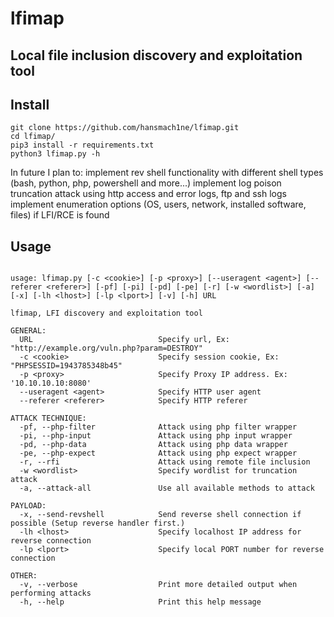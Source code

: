 # lfimap
## Local file inclusion discovery and exploitation tool


## Install

```
git clone https://github.com/hansmach1ne/lfimap.git
cd lfimap/
pip3 install -r requirements.txt
python3 lfimap.py -h

```

In future I plan to: implement rev shell functionality with different shell types (bash, python, php, powershell and more...)
					 implement log poison truncation attack using http access and error logs, ftp and ssh logs
					 implement enumeration options (OS, users, network, installed software, files) if LFI/RCE is found


## Usage

```

usage: lfimap.py [-c <cookie>] [-p <proxy>] [--useragent <agent>] [--referer <referer>] [-pf] [-pi] [-pd] [-pe] [-r] [-w <wordlist>] [-a] [-x] [-lh <lhost>] [-lp <lport>] [-v] [-h] URL

lfimap, LFI discovery and exploitation tool

GENERAL:
  URL                            Specify url, Ex: "http://example.org/vuln.php?param=DESTROY" 
  -c <cookie>                    Specify session cookie, Ex: "PHPSESSID=1943785348b45"
  -p <proxy>                     Specify Proxy IP address. Ex: '10.10.10.10:8080'
  --useragent <agent>            Specify HTTP user agent
  --referer <referer>            Specify HTTP referer

ATTACK TECHNIQUE:
  -pf, --php-filter              Attack using php filter wrapper
  -pi, --php-input               Attack using php input wrapper
  -pd, --php-data                Attack using php data wrapper
  -pe, --php-expect              Attack using php expect wrapper
  -r, --rfi                      Attack using remote file inclusion
  -w <wordlist>                  Specify wordlist for truncation attack
  -a, --attack-all               Use all available methods to attack

PAYLOAD:
  -x, --send-revshell            Send reverse shell connection if possible (Setup reverse handler first.)
  -lh <lhost>                    Specify localhost IP address for reverse connection
  -lp <lport>                    Specify local PORT number for reverse connection

OTHER:
  -v, --verbose                  Print more detailed output when performing attacks
  -h, --help                     Print this help message


```
